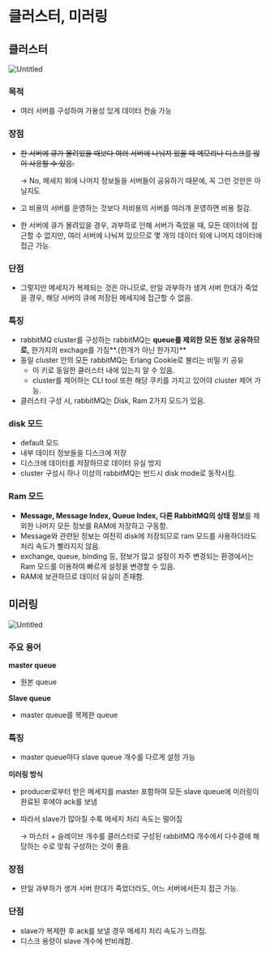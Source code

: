 # 클러스터, 미러링

## 클러스터

![Untitled](https://s3-us-west-2.amazonaws.com/secure.notion-static.com/3228ead3-9d32-483c-ba1d-77f88f95ee55/Untitled.png)

### **목적**

- 여러 서버를 구성하여 가용성 있게 데이터 컨슘 가능

### 장점

- ~~한 서버에 큐가 몰려있을 때보다 여러 서버에 나눠져 있을 때 메모리나 디스크를 많이 사용할 수 있음.~~
    
    → No, 메세지 외에 나머지 정보들을 서버들이 공유하기 때문에, 꼭 그런 것만은 아닐지도
    
- 고 비용의 서버를 운영하는 것보다 저비용의 서버를 여러개 운영하면 비용 절감.
- 한 서버에 큐가 몰려있을 경우, 과부하로 인해 서버가 죽었을 때, 모든 데이터에 접근할 수 없지만, 여러 서버에 나눠져 있으므로 몇 개의 데이터 외에 나머지 데이터에 접근 가능.

### 단점

- 그렇지만 메세지가 복제되는 것은 아니므로, 만일 과부하가 생겨 서버 한대가 죽었을 경우, 해당 서버의 큐에 저장된 메세지에 접근할 수 없음.

### 특징

- rabbitMQ cluster를 구성하는 rabbitMQ는 **queue를 제외한 모든 정보 공유하므로,** 한가지의 exchage를 가짐**.(한개가 아닌 한가지)**
- 동일 cluster 안의 모든 rabbitMQ는 Erlang Cookie로 불리는 비밀 키 공유
    - 이 키로 동일한 클러스터 내에 있는지 알 수 있음.
    - cluster를 제어하는 CLI tool 또한 해당 쿠키를 가지고 있어야 cluster 제어 가능.
- 클러스터 구성 시, rabbitMQ는 Disk, Ram 2가지 모드가 있음.

### disk 모드

- default 모드
- 내부 데이터 정보들을 디스크에 저장
- 디스크에 데이터를 저장하므로 데이터 유실 방지
- cluster 구성시 하나 이상의 rabbitMQ는 반드시 disk mode로 동작시킴.

### Ram 모드

- **Message, Message Index, Queue Index, 다른 RabbitMQ의 상태 정보**를 제외한 나머지 모든 정보를 RAM에 저장하고 구동함.
- Message와 관련된 정보는 여전히 disk에 저장되므로 ram 모드를 사용하더라도 처리 속도가 빨라지지 않음.
- exchange, queue, binding 등, 정보가 많고 설정이 자주 변경되는 환경에서는 Ram 모드를 이용하여 빠르게 설정을 변경할 수 있음.
- RAM에 보관하므로 데이터 유실이 존재함.

## 미러링

![Untitled](https://s3-us-west-2.amazonaws.com/secure.notion-static.com/dda4b60a-4077-4b3d-ab43-2841658e6ae9/Untitled.png)

### 주요 용어

**master queue**

- 원본 queue

**Slave queue**

- master queue를 복제한 queue

### 특징

- master queue마다 slave queue 개수를 다르게 설정 가능

**미러링 방식**

- producer로부터 받은 메세지를 master 포함하여 모든 slave queue에 미러링이 완료된 후에야 ack를 보냄
- 따라서 slave가 많아질 수록 메세지 처리 속도는 떨어짐
    
    → 마스터 + 슬레이브 개수를 클러스터로 구성된 rabbitMQ 개수에서 다수결에 해당하는 수로 맞춰 구성하는 것이 좋음.
    

### 장점

- 만일 과부하가 생겨 서버 한대가 죽었더라도, 어느 서버에서든지 접근 가능.

### 단점

- slave가 복제한 후 ack를 보낼 경우 메세지 처리 속도가 느려짐.
- 디스크 용량이 slave 개수에 반비례함.
